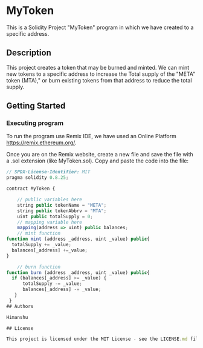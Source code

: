 # MyToken 

This is a Solidity Project "MyToken" program in which we have created to a specific address.

## Description

This project creates a token that may be burned and minted. We can mint new tokens to a specific address to increase the Total supply of the "META" token (MTA)," or burn existing tokens from that address to reduce the total supply.

## Getting Started

### Executing program

To run the program use Remix IDE, we have used an Online Platform https://remix.ethereum.org/.

Once you are on the Remix website, create a new file and save the file with a .sol extension (like MyToken.sol). Copy and paste the code into the file:
```javascript
// SPDX-License-Identifier: MIT
pragma solidity 0.8.25;

contract MyToken {

    // public variables here
    string public tokenName = "META";
    string public tokenAbbrv = "MTA";
    uint public totalSupply = 0;
    // mapping variable here
    mapping(address => uint) public balances;
    // mint function
function mint (address _address, uint _value) public{
  totalSupply += _value;
  balances[_address] +=_value;
}

    // burn function
function burn (address _address, uint _value) public{
  if (balances[_address] >= _value) {
      totalSupply -= _value;
      balances[_address] -= _value;
   }
 }
## Authors

Himanshu

## License

This project is licensed under the MIT License - see the LICENSE.md file for details
